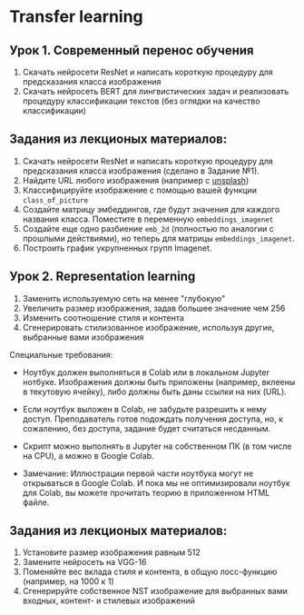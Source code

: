# Transfer learning
## Урок 1. Современный перенос обучения

1. Скачать нейросети ResNet и написать короткую процедуру для предсказания класса изображения
2. Скачать нейросеть BERT для лингвистических задач и реализовать процедуру классификации текстов (без оглядки на качество классификации)
## Задания из лекционых материалов:
1. Скачать нейросети ResNet и написать короткую процедуру для предсказания класса изображения (сделано в Задание №1).
2. Найдите URL любого изображения (например с [unsplash](https://unsplash.com/))
3. Классифицируйте изображение с помощью вашей функции `class_of_picture`
4. Создайте матрицу эмбеддингов, где будут значения для каждого названия класса.
Поместите в переменную `embeddings_imagenet`
5. Создайте еще одно разбиение `emb_2d` (полностью по аналогии с прошлыми действиями), но теперь для матрицы `embeddings_imagenet`.
6. Построить график укрупненных групп Imagenet.

## Урок 2. Representation learning

1. Заменить используемую сеть на менее "глубокую"
2. Увеличить размер изображения, задав большее значение чем 256
3. Изменить соотношение стиля и контента
4. Сгенерировать стилизованное изображение, используя другие, выбранные вами изображения

Специальные требования:
- Ноутбук должен выполняться в Colab или в локальном Jupyter нотбуке. Изображения должны быть приложены (например, вклеены в текутовую ячейку), либо должны быть даны ссылки на них (URL).
- Если ноутбук выложен в Colab, не забудьте разрешить к нему доступ. Преподаватель готов подождать получения доступа, но, к сожалению, без доступа, задание будет считаться несданным.
- Скрипт можно выполнять в Jupyter на собственном ПК (в том числе на CPU), а можно в Google Colab.

- Замечание: Иллюстрации первой части ноутбука могут не открываться в Google Colab. И пока мы не оптимизировали ноутбук для Colab, вы можете прочитать теорию в приложенном HTML файле.

## Задания из лекционых материалов:
1. Установите размер изображения равным 512
2. Замените нейросеть на VGG-16
3. Поменяйте вес вклада стиля и контента, в общую лосс-функцию (например, на 1000 к 1)
4. Сгенерируйте собственное NST изображение для выбранных вами входных, контент- и стилевых изображений

